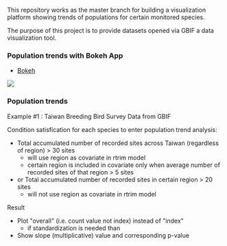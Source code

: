 This repository works as the master branch for building a visualization platform showing trends of populations for certain monitored species.

The purpose of this project is to provide datasets opened via GBIF a data visualization tool.

### Population trends with Bokeh App

- [Bokeh](https://bokeh.pydata.org/en/latest/)

![](https://i.imgur.com/O6SLFU9.png)


### Population trends

Example #1 : Taiwan Breeding Bird Survey Data from GBIF

Condition satisfication for each species to enter population trend analysis:
* Total accumulated number of recorded sites across Taiwan (regardless of region) > 30 sites
  * will use region as covariate in rtrim model
  * certain region is included in covariate only when average number of recorded sites of that region > 5 sites
* or Total accumulated number of recorded sites in certain region > 20 sites
  * will not use region as covariate in rtrim model
  
Result
* Plot "overall" (i.e. count value not index) instead of "index"
  * if standardization is needed than
* Show slope (multiplicative) value and corresponding p-value
